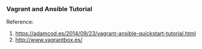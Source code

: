 ### Vagrant and Ansible Tutorial

Reference:
1. https://adamcod.es/2014/09/23/vagrant-ansible-quickstart-tutorial.html
2. http://www.vagrantbox.es/
